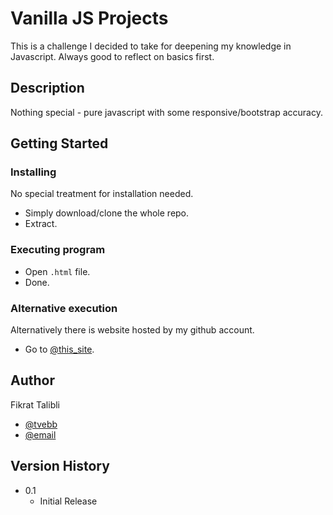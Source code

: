 # Vanilla JS Projects

This is a challenge I decided to take for deepening my knowledge in Javascript. Always good to reflect on basics first.

## Description

Nothing special - pure javascript with some responsive/bootstrap accuracy.

## Getting Started

### Installing
No special treatment for installation needed.

* Simply download/clone the whole repo.
* Extract.


### Executing program

* Open ```.html``` file.
* Done.

### Alternative execution

Alternatively there is website hosted by my github account.

* Go to [@this_site](https://feeka.github.io/vanillajs/).

## Author

Fikrat Talibli

* [@tvebb](https://twitter.com/tvebb)
* [@email](fikrattalibli@gmail.com)

## Version History

* 0.1
    * Initial Release
